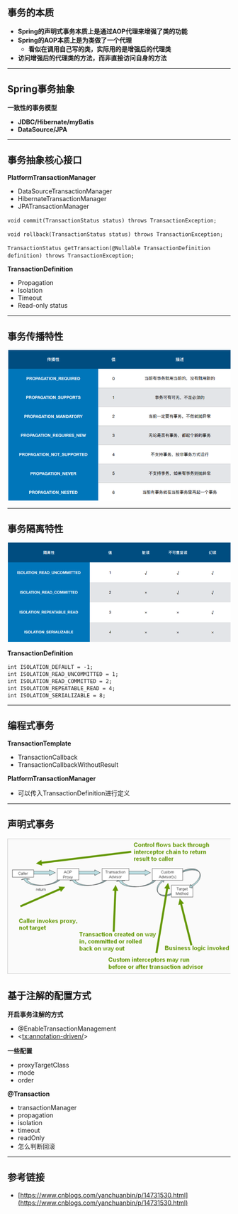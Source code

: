 ## 事务的本质
* **Spring的声明式事务本质上是通过AOP代理来增强了类的功能**
* **Spring的AOP本质上是为类做了一个代理**
    * **看似在调用自己写的类，实际用的是增强后的代理类**
* **访问增强后的代理类的方法，而非直接访问自身的方法**

***

## Spring事务抽象

**一致性的事务模型**
* **JDBC/Hibernate/myBatis**
* **DataSource/JPA**

***

## 事务抽象核心接口
**PlatformTransactionManager**
* DataSourceTransactionManager
* HibernateTransactionManager
* JPATransactionManager

`void commit(TransactionStatus status) throws TransactionException;`

`void rollback(TransactionStatus status) throws TransactionException;`

`TransactionStatus getTransaction(@Nullable TransactionDefinition definition) throws TransactionException;`

**TransactionDefinition**
* Propagation
* Isolation
* Timeout
* Read-only status

***

## 事务传播特性
![img.png](images/img.png)

***

## 事务隔离特性
![img.png](images/isolation.png)

**TransactionDefinition**

    int ISOLATION_DEFAULT = -1;
    int ISOLATION_READ_UNCOMMITTED = 1;
    int ISOLATION_READ_COMMITTED = 2;
    int ISOLATION_REPEATABLE_READ = 4;
    int ISOLATION_SERIALIZABLE = 8;

***

## 编程式事务
**TransactionTemplate**
* TransactionCallback
* TransactionCallbackWithoutResult

**PlatformTransactionManager**
* 可以传入TransactionDefinition进行定义

***

## 声明式事务
![img.png](images/advisor.png)

## 基于注解的配置方式
**开启事务注解的方式**
* @EnableTransactionManagement
* <<tx:annotation-driven/>>

**一些配置**
* proxyTargetClass
* mode
* order

**@Transaction**
* transactionManager
* propagation
* isolation
* timeout
* readOnly
* 怎么判断回滚

***

## 参考链接
* [https://www.cnblogs.com/yanchuanbin/p/14731530.html](https://www.cnblogs.com/yanchuanbin/p/14731530.html)